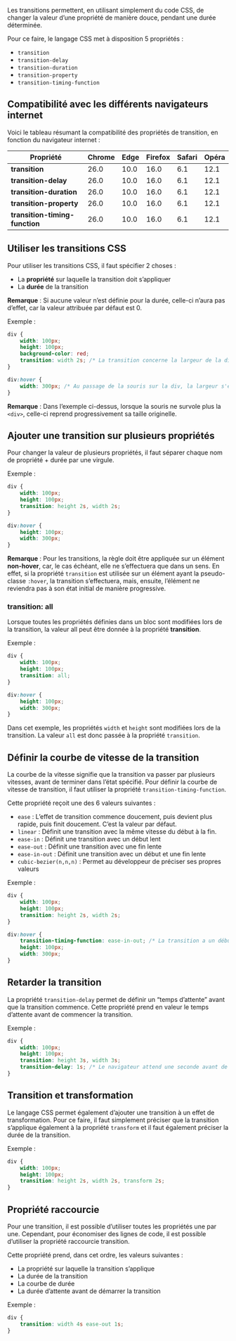 Les transitions permettent, en utilisant simplement du code CSS, de changer la valeur d’une propriété de manière douce, pendant une durée déterminée.

Pour ce faire, le langage CSS met à disposition 5 propriétés :

- ```transition```
- ```transition-delay```
- ```transition-duration```
- ```transition-property```
- ```transition-timing-function```

## Compatibilité avec les différents navigateurs internet

Voici le tableau résumant la compatibilité des propriétés de transition, en fonction du navigateur internet :

| **Propriété** | **Chrome** | **Edge** | **Firefox** | **Safari** | **Opéra** |
| --- | --- | --- | --- | --- | --- |
| **transition** | 26.0 | 10.0 | 16.0 | 6.1 | 12.1 |
| **transition-delay** | 26.0 | 10.0 | 16.0 | 6.1 | 12.1 |
| **transition-duration** | 26.0 | 10.0 | 16.0 | 6.1 | 12.1 |
| **transition-property** | 26.0 | 10.0 | 16.0 | 6.1 | 12.1 |
| **transition-timing-function** | 26.0 | 10.0 | 16.0 | 6.1 | 12.1 |

## Utiliser les transitions CSS

Pour utiliser les transitions CSS, il faut spécifier 2 choses :

- La **propriété** sur laquelle la transition doit s’appliquer
- La **durée** de la transition

__Remarque__ : Si aucune valeur n’est définie pour la durée, celle-ci n’aura pas d’effet, car la valeur attribuée par défaut est 0.

Exemple :

```css
div {
	width: 100px;
	height: 100px;
	background-color: red;
	transition: width 2s; /* La transition concerne la largeur de la div et prend 2 secondes */
}

div:hover {
	width: 300px; /* Au passage de la souris sur la div, la largeur s'étends à 300 pixels */
}
```

__Remarque__ : Dans l’exemple ci-dessus, lorsque la souris ne survole plus la ```<div>```, celle-ci reprend progressivement sa taille originelle. 

## Ajouter une transition sur plusieurs propriétés

Pour changer la valeur de plusieurs propriétés, il faut séparer chaque nom de propriété + durée par une virgule. 

Exemple :

```css
div {
    width: 100px;
    height: 100px;
    transition: height 2s, width 2s;
}

div:hover {
    height: 100px;
    width: 300px;
}
```

__Remarque__ : Pour les transitions, la règle doit être appliquée sur un élément **non-hover**, car, le cas échéant, elle ne s’effectuera que dans un sens. En effet, si la propriété ```transition``` est utilisée sur un élément ayant la pseudo-classe ```:hover```, la transition s’effectuera, mais, ensuite, l’élément ne reviendra pas à son état initial de manière progressive.

### transition: all

Lorsque toutes les propriétés définies dans un bloc sont modifiées lors de la transition, la valeur all peut être donnée à la propriété **transition**.

Exemple :

```css
div {
    width: 100px;
    height: 100px;
    transition: all;
}

div:hover {
    height: 100px;
    width: 300px;
}
```

Dans cet exemple, les propriétés ```width``` et ```height``` sont modifiées lors de la transition. La valeur ```all``` est donc passée à la propriété ```transition```.

## Définir la courbe de vitesse de la transition

La courbe de la vitesse signifie que la transition va passer par plusieurs vitesses, avant de terminer dans l’état spécifié. Pour définir la courbe de vitesse de transition, il faut utiliser la propriété ```transition-timing-function```.

Cette propriété reçoit une des 6 valeurs suivantes :

- ```ease``` : L’effet de transition commence doucement, puis devient plus rapide, puis finit doucement. C’est la valeur par défaut. 
- ```linear``` : Définit une transition avec la même vitesse du début à la fin. 
- ```ease-in``` : Définit une transition avec un début lent
- ```ease-out``` : Définit une transition avec une fin lente
- ```ease-in-out``` : Définit une transition avec un début et une fin lente
- ```cubic-bezier(n,n,n)``` : Permet au développeur de préciser ses propres valeurs

Exemple :

```css
div {
    width: 100px;
    height: 100px;
    transition: height 2s, width 2s;
}

div:hover {
	transition-timing-function: ease-in-out; /* La transition a un début et une fin lente */
    height: 100px;
    width: 300px;
}
```

## Retarder la transition

La propriété ```transition-delay``` permet de définir un “temps d’attente” avant que la transition commence. Cette propriété prend en valeur le temps d’attente avant de commencer la transition. 

Exemple :

```css
div {
    width: 100px;
    height: 100px;
    transition: height 3s, width 3s;
    transition-delay: 1s; /* Le navigateur attend une seconde avant de démarrer la transition */
}
```

## Transition et transformation

Le langage CSS permet également d’ajouter une transition à un effet de transformation. Pour ce faire, il faut simplement préciser que la transition s’applique également à la propriété ```transform``` et il faut également préciser la durée de la transition. 

Exemple :

```css
div {
    width: 100px;
    height: 100px;
    transition: height 2s, width 2s, transform 2s;
}
```

## Propriété raccourcie

Pour une transition, il est possible d’utiliser toutes les propriétés une par une. Cependant, pour économiser des lignes de code, il est possible d’utiliser la propriété raccourcie transition. 

Cette propriété prend, dans cet ordre, les valeurs suivantes :

- La propriété sur laquelle la transition s’applique
- La durée de la transition
- La courbe de durée
- La durée d’attente avant de démarrer la transition

Exemple :

```css
div {
	transition: width 4s ease-out 1s;
}
```